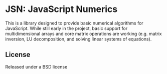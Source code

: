 JSN: JavaScript Numerics
========================

This is a library designed to provide basic numerical algorithms for
JavaScript.  While still early in the project, basic support for
multidimensional arrays and core matrix operations are working
(e.g. matrix inversion, LU decomposition, and solving linear systems
of equations).

License
-------
Released under a BSD license
